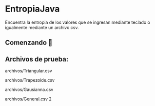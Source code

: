 # EntropiaJava
Encuentra la entropia de los valores que se ingresan mediante teclado o igualmente mediante un archivo csv.

## Comenzando 🚀 
## Archivos de prueba:


archivos/Triangular.csv

archivos/Trapezoide.csv

archivos/Gausianna.csv

archivos/General.csv
2
